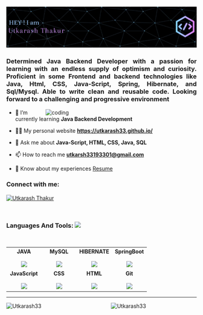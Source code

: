 ![Header](hey.png)
<h3 align="justify">Determined Java Backend Developer with a passion for learning with an endless supply of optimism and curiosity. Proficient in some Frontend and backend technologies
like Java, Html, CSS, Java-Script, Spring, Hibernate, and Sql/Mysql. 
Able to write clean and reusable code. Looking forward to a challenging and progressive environment </h3>

<img align="right" alt="coding" width="400" src="https://miro.medium.com/max/1360/0*k-Snk2qOam5GZ-_S.gif">

- 🌱 I’m currently learning **Java Backend Development**

- 👨‍💻 My personal website **https://utkarash33.github.io/**

- 💬 Ask me about **Java-Script, HTML, CSS, Java, SQL**

- 📫 How to reach me **utkarsh33193301@gmail.com**

- 📄 Know about my experiences [Resume](https://drive.google.com/file/d/1S_5NJGrawtuMxhoS6nDo1qJJmPe9c2fg/view?usp=sharing)


<h3 align="left">Connect with me:</h3>
<p align="left">
<a href="https://www.linkedin.com/in/utkarash-thakur-70439a262/" target="blank"><img align="center" src="https://raw.githubusercontent.com/rahuldkjain/github-profile-readme-generator/master/src/images/icons/Social/linked-in-alt.svg" alt="Utkarash Thakur" height="30" width="40" /></a>
</p>

<br>

<div align="center">
<h3 align="left" border="0"> Languages And Tools: <img src="https://camo.githubusercontent.com/beb64ff21c883e318e4f5db5231c2ba4175705bea1c9249e82a41ab375db4f75/68747470733a2f2f6d65646961322e67697068792e636f6d2f6d656469612f51737347456d706b79454f684243623765312f67697068792e6769663f6369643d656366303565343761306e336769316266716e74716d6f62386739616964316f796a327772336473336d67373030626c267269643d67697068792e676966" width="27"/></h3>
<br>
<table align="center">
<tbody>
<tr valign="top">
<td width="25%" align="center">
<span><b>JAVA</b></span><br><br>
<img height="64px" src="https://cdn-icons-png.flaticon.com/512/226/226777.png">
</td>
<td width="25%" align="center">
<span><b>MySQL</b></span><br><br>
<img height="64px" src="https://cdn-icons-png.flaticon.com/512/919/919836.png">
</td>
<td width="25%" align="center">
<span><b>HIBERNATE</b></span><br><br>
<img height="64px" src="https://hibernate.org/images/hibernate-logo.svg">
</td>
<td width="25%" align="center">
<span><b>SpringBoot</b></span><br><br>
<img height="64px" src="https://img.icons8.com/?size=512&id=90519&format=png">
</td>
</tr>

<tr valign="top">
<td width="25%" align="center">
<span><b>JavaScript</b></span><br><br>
<img height="64px" src="https://cdn-icons-png.flaticon.com/512/5968/5968292.png">
</td>


<td width="25%" align="center">
<span><b>CSS</b></span><br><br>
<img height="64px" src="https://cdn-icons-png.flaticon.com/512/888/888847.png">
</td>

<td width="25%" align="center">
<span><b>HTML</b></span><br><br>
<img height="64px" src="https://cdn-icons-png.flaticon.com/512/888/888859.png">
</td>
<td width="25%" align="center">
<span><b>Git</b></span><br><br>
<img height="64px" src="https://cdn.svgporn.com/logos/git-icon.svg">
</td>
</tr>
</tbody>
</table>
</div> 

<hr>

<p><img align="left" style="width:45%" src="https://github-readme-stats.vercel.app/api?username=utkarash33&show_icons=true&locale=en" alt="Utkarash33" /></p>

<p><img align="right" style="width:45%" src="https://github-readme-streak-stats.herokuapp.com/?user=utkarash33&" alt="Utkarash33" /></p>
